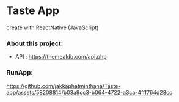 # Taste App
create with ReactNative (JavaScript)

### About this project:
- API : https://themealdb.com/api.php

### RunApp:
https://github.com/jakkaphatminthana/Taste-app/assets/58208814/b03a9cc3-b064-4722-a3ca-4fff764d28cc

